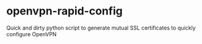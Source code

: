 # openvpn-rapid-config
Quick and dirty python script to generate mutual SSL certificates to quickly configure OpenVPN
